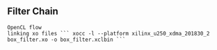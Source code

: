 ## Filter Chain
    OpenCL flow
    linking xo files ``` xocc -l --platform xilinx_u250_xdma_201830_2 box_filter.xo -o box_filter.xclbin ```
